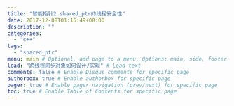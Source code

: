 ```yaml
---
title: "智能指针2 shared_ptr的线程安全性"
date: 2017-12-08T01:16:49+08:00
description: ""
categories:
  - "c++"
tags:
  - "shared_ptr"
menu: main # Optional, add page to a menu. Options: main, side, footer
lead: "跨线程同步对象如何设计/实现" # Lead text
comments: false # Enable Disqus comments for specific page
authorbox: true # Enable authorbox for specific page
pager: true # Enable pager navigation (prev/next) for specific page
toc: true # Enable Table of Contents for specific page
---
```



